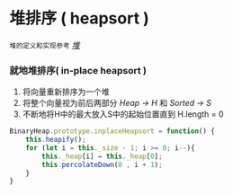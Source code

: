 # 堆排序 ( heapsort )
`堆的定义和实现参考` *[堆](../数据结构/堆)*
### 就地堆排序( in-place heapsort )
1. 将向量重新排序为一个堆
2. 将整个向量视为前后两部分 *Heap -> H* 和 *Sorted -> S*
3. 不断地将H中的最大放入S中的起始位置直到 H.length = 0  

```js
BinaryHeap.prototype.inplaceHeapsort = function() {
    this.heapify();
    for (let i = this._size - 1; i >= 0; i--){
        this._heap[i] = this._heap[0];
        this.percolateDown(0 , i + 1);
    }
}
```
